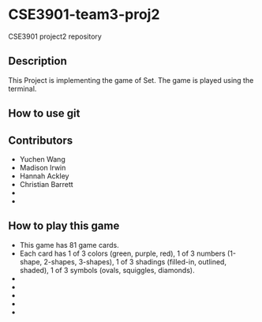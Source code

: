 # CSE3901-team3-proj2
CSE3901 project2 repository


## Description
This Project is implementing the game of Set. The game is played using the terminal.


## How to use git


## Contributors
* Yuchen Wang
* Madison Irwin
* Hannah Ackley
* Christian Barrett
*
*


## How to play this game
* This game has 81 game cards. 
* Each card has 1 of 3 colors (green, purple, red), 1 of 3 numbers (1-shape, 2-shapes, 3-shapes), 1 of 3 shadings (filled-in, outlined, shaded), 1 of 3 symbols (ovals, squiggles, diamonds).
*
*
*
*
*







